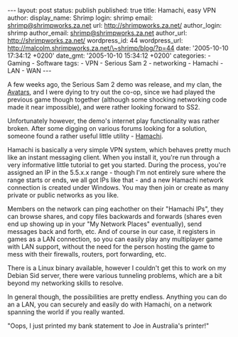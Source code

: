 --- layout: post status: publish published: true title: Hamachi, easy
VPN author: display\_name: Shrimp login: shrimp email:
shrimp@shrimpworks.za.net url: http://shrimpworks.za.net/ author\_login:
shrimp author\_email: shrimp@shrimpworks.za.net author\_url:
http://shrimpworks.za.net/ wordpress\_id: 44 wordpress\_url:
http://malcolm.shrimpworks.za.net/\~shrimp/blog/?p=44 date: '2005-10-10
17:34:12 +0200' date\_gmt: '2005-10-10 15:34:12 +0200' categories: -
Gaming - Software tags: - VPN - Serious Sam 2 - networking - Hamachi -
LAN - WAN ---

A few weeks ago, the Serious Sam 2 demo was release, and my clan, the
[Avatars](http://www.avatars.co.za/), and I were dying to try out the
co-op, since we had played the previous game though together (although
some shocking networking code made it near impossible), and were rather
looking forward to SS2.

Unfortunately however, the demo's internet play functionality was rather
broken. After some digging on various forums looking for a solution,
someone found a rather useful little utility -
[Hamachi](http://www.hamachi.cc/).

Hamachi is basically a very simple VPN system, which behaves pretty much
like an instant messaging client. When you install it, you're run
through a very informative little tutorial to get you started. During
the process, you're assigned an IP in the 5.5.x.x range - though I'm not
entirely sure where the range starts or ends, we all got IPs like that -
and a new Hamachi network connection is created under Windows. You may
then join or create as many private or public networks as you like.

Members on the network can ping eachother on their "Hamachi IPs", they
can browse shares, and copy files backwards and forwards (shares even
end up showing up in your "My Network Places" eventually), send messages
back and forth, etc. And of course in our case, it registers in games as
a LAN connection, so you can easily play any multiplayer game with LAN
support, without the need for the person hosting the game to mess with
their firewalls, routers, port forwarding, etc.

There is a Linux binary available, however I couldn't get this to work
on my Debian Sid server, there were various tunneling problems, which
are a bit beyond my networking skills to resolve.

In general though, the possibilities are pretty endless. Anything you
can do an a LAN, you can securely and easily do with Hamachi, on a
network spanning the world if you really wanted.

"Oops, I just printed my bank statement to Joe in Australia's printer!"
